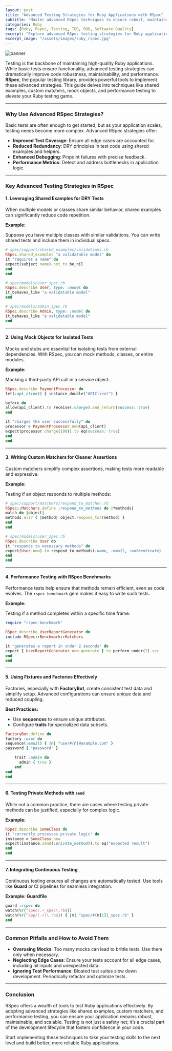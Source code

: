 ```yaml
---
layout: post
title: "Advanced Testing Strategies for Ruby Applications with RSpec"
subtitle: "Master advanced RSpec techniques to ensure robust, maintainable, and high-quality Ruby applications."
categories: Ruby
tags: [Ruby, Rspec, Testing, TDD, BDD, Software Quality]
excerpt: "Explore advanced RSpec testing strategies for Ruby applications, focusing on mock objects, shared examples, custom matchers, and performance testing."
excerpt_image: "/assets/images/ruby_rspec.jpg"
---
```


![banner](/assets/images/ruby_rspec.jpg)

Testing is the backbone of maintaining high-quality Ruby applications. While basic tests ensure functionality, advanced testing strategies can dramatically improve code robustness, maintainability, and performance. **RSpec**, the popular testing library, provides powerful tools to implement these advanced strategies. This guide delves into techniques like shared examples, custom matchers, mock objects, and performance testing to elevate your Ruby testing game.

---

### Why Use Advanced RSpec Strategies?

Basic tests are often enough to get started, but as your application scales, testing needs become more complex. Advanced RSpec strategies offer:

- **Improved Test Coverage**: Ensure all edge cases are accounted for.
- **Reduced Redundancy**: DRY principles in test code using shared examples and helpers.
- **Enhanced Debugging**: Pinpoint failures with precise feedback.
- **Performance Metrics**: Detect and address bottlenecks in application logic.

---

### Key Advanced Testing Strategies in RSpec

#### 1. Leveraging Shared Examples for DRY Tests

When multiple models or classes share similar behavior, shared examples can significantly reduce code repetition.

**Example:**

Suppose you have multiple classes with similar validations. You can write shared tests and include them in individual specs.

```ruby
# spec/support/shared_examples/validations.rb
RSpec.shared_examples "a validatable model" do
it "requires a name" do
expect(subject.name).not_to be_nil
end
end

# spec/models/user_spec.rb
RSpec.describe User, type: :model do
it_behaves_like "a validatable model"
end

# spec/models/admin_spec.rb
RSpec.describe Admin, type: :model do
it_behaves_like "a validatable model"
end
```

---

#### 2. Using Mock Objects for Isolated Tests

Mocks and stubs are essential for isolating tests from external dependencies. With RSpec, you can mock methods, classes, or entire modules.

**Example:**

Mocking a third-party API call in a service object:

```ruby
RSpec.describe PaymentProcessor do
let(:api_client) { instance_double("APIClient") }

before do
allow(api_client).to receive(:charge).and_return(success: true)
end

it "charges the user successfully" do
processor = PaymentProcessor.new(api_client)
expect(processor.charge(100)).to eq(success: true)
end
end
```

---

#### 3. Writing Custom Matchers for Cleaner Assertions

Custom matchers simplify complex assertions, making tests more readable and expressive.

**Example:**

Testing if an object responds to multiple methods:

```ruby
# spec/support/matchers/respond_to_matcher.rb
RSpec::Matchers.define :respond_to_methods do |*methods|
match do |object|
methods.all? { |method| object.respond_to?(method) }
end
end

# spec/models/user_spec.rb
RSpec.describe User do
it "responds to necessary methods" do
expect(User.new).to respond_to_methods(:name, :email, :authenticate)
end
end
```

---

#### 4. Performance Testing with RSpec Benchmarks

Performance tests help ensure that methods remain efficient, even as code evolves. The `rspec-benchmark` gem makes it easy to write such tests.

**Example:**

Testing if a method completes within a specific time frame:

```ruby
require "rspec-benchmark"

RSpec.describe UserReportGenerator do
include RSpec::Benchmark::Matchers

it "generates a report in under 2 seconds" do
expect { UserReportGenerator.new.generate }.to perform_under(2).sec
end
end
```

---

#### 5. Using Fixtures and Factories Effectively

Factories, especially with **FactoryBot**, create consistent test data and simplify setup. Advanced configurations can ensure unique data and reduced coupling.

**Best Practices:**

- Use **sequences** to ensure unique attributes.
- Configure **traits** for specialized data subsets.

```ruby
FactoryBot.define do
factory :user do
sequence(:email) { |n| "user#{n}@example.com" }
password { "password" }

    trait :admin do
      admin { true }
    end
end
end
```

---

#### 6. Testing Private Methods with `send`

While not a common practice, there are cases where testing private methods can be justified, especially for complex logic.

**Example:**

```ruby
RSpec.describe SomeClass do
it "correctly processes private logic" do
instance = SomeClass.new
expect(instance.send(:private_method)).to eq("expected result")
end
end
```

---

#### 7. Integrating Continuous Testing

Continuous testing ensures all changes are automatically tested. Use tools like **Guard** or CI pipelines for seamless integration.

**Example: Guardfile**

```ruby
guard :rspec do
watch(%r{^spec/.+_spec\.rb$})
watch(%r{^app/(.+)\.rb$}) { |m| "spec/#{m[1]}_spec.rb" }
end
```

---

### Common Pitfalls and How to Avoid Them

- **Overusing Mocks**: Too many mocks can lead to brittle tests. Use them only when necessary.
- **Neglecting Edge Cases**: Ensure your tests account for all edge cases, including nil inputs and unexpected data.
- **Ignoring Test Performance**: Bloated test suites slow down development. Periodically refactor and optimize tests.

---

### Conclusion

RSpec offers a wealth of tools to test Ruby applications effectively. By adopting advanced strategies like shared examples, custom matchers, and performance testing, you can ensure your application remains robust, maintainable, and scalable. Testing is not just a safety net; it’s a crucial part of the development lifecycle that fosters confidence in your code.

Start implementing these techniques to take your testing skills to the next level and build better, more reliable Ruby applications.

